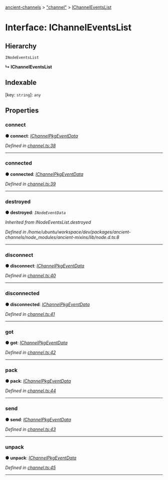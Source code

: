 [ancient-channels](../README.md) > ["channel"](../modules/_channel_.md) > [IChannelEventsList](../interfaces/_channel_.ichanneleventslist.md)



# Interface: IChannelEventsList

## Hierarchy


 `INodeEventsList`

**↳ IChannelEventsList**







## Indexable

\[key: `string`\]:&nbsp;`any`

## Properties
<a id="connect"></a>

###  connect

**●  connect**:  *[IChannelPkgEventData](_channel_.ichannelpkgeventdata.md)* 

*Defined in [channel.ts:38](https://github.com/AncientSouls/Channels/blob/c946d43/src/lib/channel.ts#L38)*





___

<a id="connected"></a>

###  connected

**●  connected**:  *[IChannelPkgEventData](_channel_.ichannelpkgeventdata.md)* 

*Defined in [channel.ts:39](https://github.com/AncientSouls/Channels/blob/c946d43/src/lib/channel.ts#L39)*





___

<a id="destroyed"></a>

###  destroyed

**●  destroyed**:  *`INodeEventData`* 

*Inherited from INodeEventsList.destroyed*

*Defined in /home/ubuntu/workspace/dev/packages/ancient-channels/node_modules/ancient-mixins/lib/node.d.ts:8*





___

<a id="disconnect"></a>

###  disconnect

**●  disconnect**:  *[IChannelPkgEventData](_channel_.ichannelpkgeventdata.md)* 

*Defined in [channel.ts:40](https://github.com/AncientSouls/Channels/blob/c946d43/src/lib/channel.ts#L40)*





___

<a id="disconnected"></a>

###  disconnected

**●  disconnected**:  *[IChannelPkgEventData](_channel_.ichannelpkgeventdata.md)* 

*Defined in [channel.ts:41](https://github.com/AncientSouls/Channels/blob/c946d43/src/lib/channel.ts#L41)*





___

<a id="got"></a>

###  got

**●  got**:  *[IChannelPkgEventData](_channel_.ichannelpkgeventdata.md)* 

*Defined in [channel.ts:42](https://github.com/AncientSouls/Channels/blob/c946d43/src/lib/channel.ts#L42)*





___

<a id="pack"></a>

###  pack

**●  pack**:  *[IChannelPkgEventData](_channel_.ichannelpkgeventdata.md)* 

*Defined in [channel.ts:44](https://github.com/AncientSouls/Channels/blob/c946d43/src/lib/channel.ts#L44)*





___

<a id="send"></a>

###  send

**●  send**:  *[IChannelPkgEventData](_channel_.ichannelpkgeventdata.md)* 

*Defined in [channel.ts:43](https://github.com/AncientSouls/Channels/blob/c946d43/src/lib/channel.ts#L43)*





___

<a id="unpack"></a>

###  unpack

**●  unpack**:  *[IChannelPkgEventData](_channel_.ichannelpkgeventdata.md)* 

*Defined in [channel.ts:45](https://github.com/AncientSouls/Channels/blob/c946d43/src/lib/channel.ts#L45)*





___


